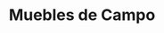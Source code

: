 ---
title: "Muebles de Campo"
url: /ciudad-autonoma-de-buenos-aires/muebles-de-campo-avenida-la-plata/
shop: Möbel
---